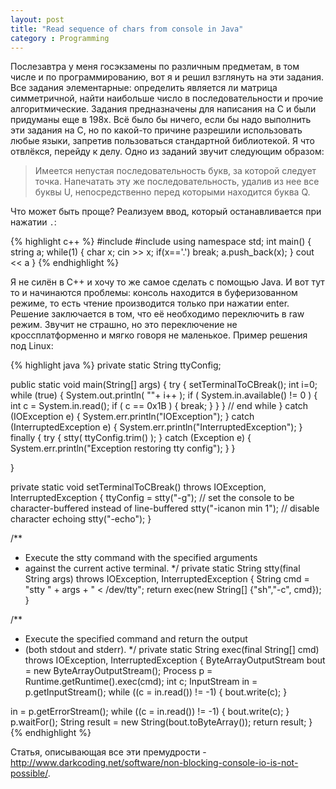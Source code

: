 ```yaml
---
layout: post
title: "Read sequence of chars from console in Java"
category : Programming
---
```


Послезавтра у меня госэкзамены по различным предметам, в том числе и по программированию, вот я и решил взглянуть на эти задания. Все задания элементарные: определить является ли матрица симметричной, найти наибольше число в последовательности и прочие алгоритмические. Задания предназначены для написания на С и были придуманы еще в 198х. Всё было бы ничего, если бы надо выполнить эти задания на С, но по какой-то причине разрешили использовать любые языки, запретив пользоваться стандартной библиотекой. Я что отвлёкся, перейду к делу. Одно из заданий звучит следующим образом: 

> Имеется непустая последовательность букв, за которой следует точка.
> Напечатать эту же последовательность, удалив из нее все буквы U,
> непосредственно перед которыми находится буква Q.

 Что может быть проще? Реализуем ввод, который останавливается при нажатии `.`:

{% highlight c++ %}
#include <string>
#include <iostream>
using namespace std;
int main() {
  string a;
  while(1) {
    char x;
    cin >> x;
    if(x=='.') break;
    a.push_back(x);
  }
  cout << a
}
{% endhighlight %}

Я не силён в C++ и хочу то же самое сделать с помощью Java. И вот тут то и начинаются проблемы: консоль находится в буферизованном режиме, то есть чтение производится только при нажатии enter. Решение заключается в том, что её необходимо переключить в raw режим. Звучит не страшно, но это переключение не кроссплатформенно и мягко говоря не маленькое. Пример решения под Linux:

{% highlight java %}
private static String ttyConfig;

public static void main(String[] args) {
  try {
    setTerminalToCBreak();
    int i=0;
    while (true) {
      System.out.println( ""+ i++ );
      if ( System.in.available() != 0 ) {
        int c = System.in.read();
        if ( c == 0x1B ) {
          break;
        }
      }
    } // end while
  } catch (IOException e) {
    System.err.println("IOException");
  } catch (InterruptedException e) {
    System.err.println("InterruptedException");
  } finally {
    try {
      stty( ttyConfig.trim() );
     } catch (Exception e) {
      System.err.println("Exception restoring tty config");
     }
  }

}

private static void setTerminalToCBreak() throws IOException, InterruptedException { 
  ttyConfig = stty("-g");
  // set the console to be character-buffered instead of line-buffered
  stty("-icanon min 1");
  // disable character echoing
  stty("-echo");
}

/**
 *  Execute the stty command with the specified arguments
 *  against the current active terminal.
 */
private static String stty(final String args)
                throws IOException, InterruptedException {
  String cmd = "stty " + args + " < /dev/tty";
  return exec(new String[] {"sh","-c", cmd});
}

/**
 *  Execute the specified command and return the output
 *  (both stdout and stderr).
 */
private static String exec(final String[] cmd)
                throws IOException, InterruptedException {
  ByteArrayOutputStream bout = new ByteArrayOutputStream();
  Process p = Runtime.getRuntime().exec(cmd);
  int c;
  InputStream in = p.getInputStream();
  while ((c = in.read()) != -1) {
    bout.write(c);
  }

  in = p.getErrorStream();
  while ((c = in.read()) != -1) {
    bout.write(c);
  }
  p.waitFor();
  String result = new String(bout.toByteArray());
  return result;
}
{% endhighlight %}

Статья, описывающая все эти премудрости - <http://www.darkcoding.net/software/non-blocking-console-io-is-not-possible/>. 

